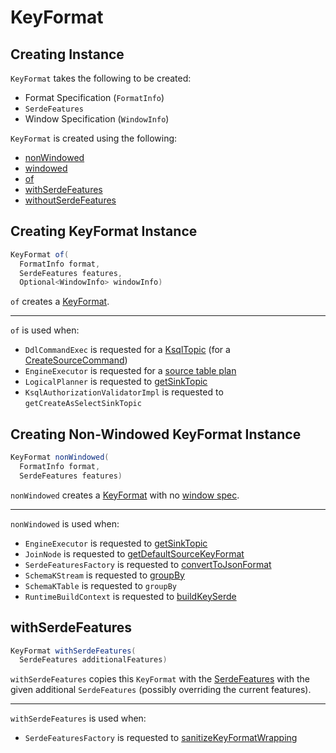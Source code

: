 # KeyFormat

## Creating Instance

`KeyFormat` takes the following to be created:

* <span id="format"> Format Specification (`FormatInfo`)
* <span id="features"> `SerdeFeatures`
* <span id="window"> Window Specification (`WindowInfo`)

`KeyFormat` is created using the following:

* [nonWindowed](#nonWindowed)
* [windowed](#windowed)
* [of](#of)
* [withSerdeFeatures](#withSerdeFeatures)
* [withoutSerdeFeatures](#withoutSerdeFeatures)

## <span id="of"> Creating KeyFormat Instance

```java
KeyFormat of(
  FormatInfo format,
  SerdeFeatures features,
  Optional<WindowInfo> windowInfo)
```

`of` creates a [KeyFormat](#creating-instance).

---

`of` is used when:

* `DdlCommandExec` is requested for a [KsqlTopic](../DdlCommandExec.md#getKsqlTopic) (for a [CreateSourceCommand](../CreateSourceCommand.md))
* `EngineExecutor` is requested for a [source table plan](../EngineExecutor.md#sourceTablePlan)
* `LogicalPlanner` is requested to [getSinkTopic](../planner/LogicalPlanner.md#getSinkTopic)
* `KsqlAuthorizationValidatorImpl` is requested to `getCreateAsSelectSinkTopic`

## <span id="nonWindowed"> Creating Non-Windowed KeyFormat Instance

```java
KeyFormat nonWindowed(
  FormatInfo format,
  SerdeFeatures features)
```

`nonWindowed` creates a [KeyFormat](#creating-instance) with no [window spec](#window).

---

`nonWindowed` is used when:

* `EngineExecutor` is requested to [getSinkTopic](../EngineExecutor.md#getSinkTopic)
* `JoinNode` is requested to [getDefaultSourceKeyFormat](../planner/JoinNode.md#getDefaultSourceKeyFormat)
* `SerdeFeaturesFactory` is requested to [convertToJsonFormat](SerdeFeaturesFactory.md#convertToJsonFormat)
* `SchemaKStream` is requested to [groupBy](../SchemaKStream.md#groupBy)
* `SchemaKTable` is requested to `groupBy`
* `RuntimeBuildContext` is requested to [buildKeySerde](../RuntimeBuildContext.md#buildKeySerde)

## <span id="withSerdeFeatures"> withSerdeFeatures

```java
KeyFormat withSerdeFeatures(
  SerdeFeatures additionalFeatures)
```

`withSerdeFeatures` copies this `KeyFormat` with the [SerdeFeatures](#features) with the given additional `SerdeFeatures` (possibly overriding the current features).

---

`withSerdeFeatures` is used when:

* `SerdeFeaturesFactory` is requested to [sanitizeKeyFormatWrapping](SerdeFeaturesFactory.md#sanitizeKeyFormatWrapping)
